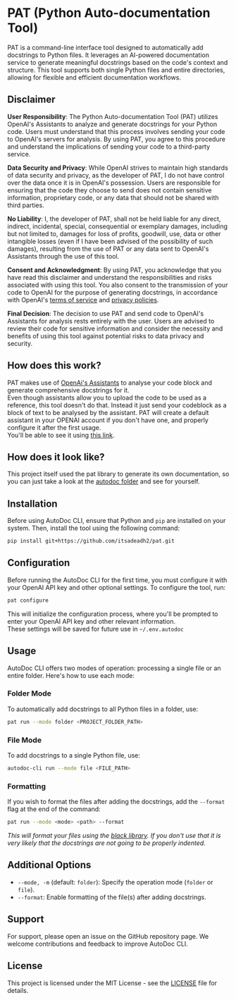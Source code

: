 # PAT (Python Auto-documentation Tool)

PAT is a command-line interface tool designed to automatically add docstrings to Python files. It leverages an AI-powered documentation service to generate meaningful docstrings based on the code's context and structure. This tool supports both single Python files and entire directories, allowing for flexible and efficient documentation workflows.

## Disclaimer
**User Responsibility**: The Python Auto-documentation Tool (PAT) utilizes OpenAI's Assistants to analyze and generate docstrings for your Python code. Users must understand that this process involves sending your code to OpenAI's servers for analysis. By using PAT, you agree to this procedure and understand the implications of sending your code to a third-party service.

**Data Security and Privacy**: While OpenAI strives to maintain high standards of data security and privacy, as the developer of PAT, I do not have control over the data once it is in OpenAI's possession. Users are responsible for ensuring that the code they choose to send does not contain sensitive information, proprietary code, or any data that should not be shared with third parties.

**No Liability**: I, the developer of PAT, shall not be held liable for any direct, indirect, incidental, special, consequential or exemplary damages, including but not limited to, damages for loss of profits, goodwill, use, data or other intangible losses (even if I have been advised of the possibility of such damages), resulting from the use of PAT or any data sent to OpenAI's Assistants through the use of this tool.

**Consent and Acknowledgment**: By using PAT, you acknowledge that you have read this disclaimer and understand the responsibilities and risks associated with using this tool. You also consent to the transmission of your code to OpenAI for the purpose of generating docstrings, in accordance with OpenAI's [terms of service](https://openai.com/policies/terms-of-use) and [privacy policies](https://openai.com/policies/privacy-policy).

**Final Decision**: The decision to use PAT and send code to OpenAI's Assistants for analysis rests entirely with the user. Users are advised to review their code for sensitive information and consider the necessity and benefits of using this tool against potential risks to data privacy and security.

## How does this work?
PAT makes use of [OpenAi's Assistants](https://platform.openai.com/docs/assistants/overview) to analyse your code block and generate comprehensive docstrings for it.  
Even though assistants allow you to upload the code to be used as a reference, this tool doesn't do that. Instead it just send your codeblock as a block of text to be analysed by the assistant.
PAT will create a default assistant in your OPENAI account if you don't have one, and properly configure it after the first usage.  
You'll be able to see it using [this link](https://platform.openai.com/playground/assistants).

## How does it look like?
This project itself used the pat library to generate its own documentation, so you can just take a look at the [autodoc folder](autodoc) and see for yourself.

## Installation

Before using AutoDoc CLI, ensure that Python and `pip` are installed on your system. Then, install the tool using the following command:
```bash
pip install git+https://github.com/itsadeadh2/pat.git
```

## Configuration

Before running the AutoDoc CLI for the first time, you must configure it with your OpenAI API key and other optional settings. To configure the tool, run:

```bash
pat configure
```

This will initialize the configuration process, where you'll be prompted to enter your OpenAI API key and other relevant information.  
These settings will be saved for future use in `~/.env.autodoc`

## Usage

AutoDoc CLI offers two modes of operation: processing a single file or an entire folder. Here's how to use each mode:

### Folder Mode

To automatically add docstrings to all Python files in a folder, use:
```bash
pat run --mode folder <PROJECT_FOLDER_PATH>
```

### File Mode

To add docstrings to a single Python file, use:
```bash
autodoc-cli run --mode file <FILE_PATH>
```
### Formatting

If you wish to format the files after adding the docstrings, add the `--format` flag at the end of the command:
```bash
pat run --mode <mode> <path> --format
```
*This will format your files using the [black library](https://pypi.org/project/black/). If you don't use that it is very likely that the docstrings are not going to be
properly indented.*

## Additional Options

- `--mode, -m` (default: `folder`): Specify the operation mode (`folder` or `file`).
- `--format`: Enable formatting of the file(s) after adding docstrings.

## Support

For support, please open an issue on the GitHub repository page. We welcome contributions and feedback to improve AutoDoc CLI.

## License

This project is licensed under the MIT License - see the [LICENSE](LICENSE) file for details.